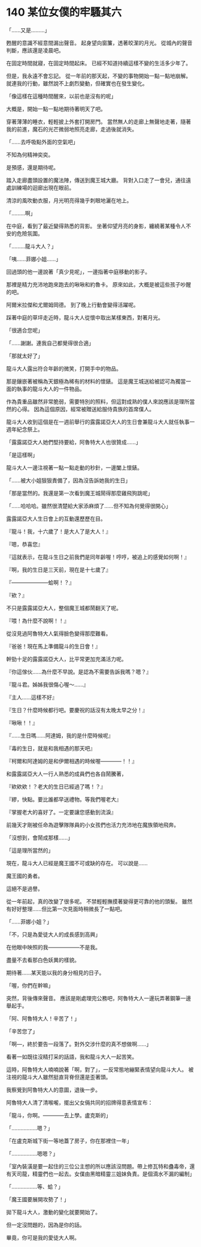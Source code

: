 # 140 某位女僕的牢騷其六

「......又是.........」

甦醒的意識不經意間漏出聲音。
起身望向窗簾，透著皎潔的月光。
從城內的聲音判斷，應該還是凌晨吧。

在固定時間就寢，在固定時間起床。
已經不知道持續這樣不變的生活多少年了。

但是，我永遠不會忘記。
從一年前的那天起，不變的事物開始一點一點地崩解。
就連我的行動，雖然說不上劇烈變動，但確實也在發生變化。

「像這樣在這種時間醒來，以前也是沒有的呢」

大概是，開始一點一點地期待著明天了吧。

穿著薄薄的睡衣，輕輕披上外套打開房門。
當然無人的走廊上無聲地走著，隨著我的前進，魔石的光芒微弱地照亮走廊，走過後就消失。

「......去呼吸點外面的空氣吧」

不知為何精神奕奕。

是預感，還是期待呢。

踏入走廊盡頭設置的魔法陣，傳送到魔王城大廳。
背對入口走了一會兒，通往遠處訓練場的迴廊出現在眼前。

清涼的風吹動衣服，月光明亮得幾乎刺眼地灑在地上。

「.........啊」

在中庭，看到了最近變得熟悉的背影。
坐著仰望月亮的身影，纏繞著某種令人不安的危險氛圍。

「.........龍斗大人？」

「咦......菲娜小姐......」

回過頭的他一邊說著「真少見呢」，一邊指著中庭移動的影子。

那裡是精力充沛地跑來跑去的啾啾和約魯卡。
原來如此，大概是被這些孩子吵醒的吧。

阿爾米拉傑和尤爾姆岡德。
到了晚上行動會變得活躍呢。

踩著中庭的草坪走近時，龍斗大人從懷中取出某樣東西，對著月光。

「很適合您呢」

「......謝謝。連我自己都覺得很合適」

「那就太好了」

龍斗大人露出符合年齡的微笑，打開手中的物品。

那是鑲嵌著被稱為天銀極為稀有的材料的懷錶。
這是魔王城送給被認可為獨當一面的執事的龍斗大人的一件物品。

作為貴重品雖然非常脆弱，需要特別的照料，但這對成熟的僕人來說應該是理所當然的心得。
因為這個原因，經常被贈送給服侍貴族的首席僕人。

龍斗大人收到這個是在一週前舉行的露露諾亞大人的生日會兼龍斗大人就任執事一週年紀念祭上。

「露露諾亞大人她們堅持要給，阿魯特大人也很贊成......」

「是這樣啊」

龍斗大人一邊注視著一點一點走動的秒針，一邊闔上懷錶。

「......被大小姐狠狠責備了，因為沒告訴她我的生日」

「那是當然的。我還是第一次看到魔王城鬧得那麼雞飛狗跳呢」

「......哈哈哈。雖然很清楚給大家添麻煩了......但不知為何覺得很開心」

露露諾亞大人生日會上的互動還歷歷在目。

『龍斗！我，十六歲了！是大人了是大人！』

『嗯，恭喜您』

『這就表示，在龍斗生日之前我們是同年齡喔！哼哼，被追上的感覺如何啊！』

『啊，我的生日是三天前，現在是十七歲了』

『———————蛤啊！？』

『欸？』

不只是露露諾亞大人，整個魔王城都鬧翻天了呢。

『喂！為什麼不說啊！！』

從沒見過阿魯特大人氣得臉色變得那麼難看。

『爸爸！現在馬上準備龍斗的生日會！』

幹勁十足的露露諾亞大人，比平常更加充滿活力呢。

『你這傢伙......為什麼不早說。是認為不需要告訴我嗎？嗯？』

『龍斗君。姊姊我很傷心喔～......』

『主人......這樣不好』

『生日？什麼時候都行吧。要慶祝的話沒有太晚太早之分！』

『啾啾！！』

『......生日嗎......阿達姆，我的是什麼時候呢』

『毒的生日，就是和我相遇的那天吧』

『柯爾和阿達姆的是和伊爾相遇的時候喔————！！』

和露露諾亞大人一行人熟悉的成員們也各自鬧騰著，

『欸欸欸！？老大的生日已經過了嗎！？』

『繆，快點。要比誰都早送禮物。等我們喔老大』

『掌握老大的喜好了。一定要讓您感動到流淚』

前幾天才剛被任命為遊擊隊隊員的小女孩們也活力充沛地在魔族領地飛奔。

「沒想到，會鬧成那樣......」

「這是理所當然的」

現在，龍斗大人已經是魔王國不可或缺的存在。
可以說是......

魔王國的勇者。

這絕不是過譽。

從一年前起，真的改變了很多呢。
不禁輕輕撫摸著變得更可靠的他的頭髮。
雖然有好好整理......但比第一次見面時稍微長了一點吧。

「......菲娜小姐？」

「不，只是為愛徒大人的成長感到高興」

在他眼中映照的我——————不是我。

盡量不去看那白色妖異的樣貌。

期待著......某天能以我的身分相見的日子。

「喔，你們在幹嘛」

突然，背後傳來聲音。
應該是剛處理完公務吧，阿魯特大人一邊玩弄著鋼筆一邊舉起手。

「阿、阿魯特大人！辛苦了！」

「辛苦您了」

「啊—，終於要告一段落了。對外交涉什麼的真不想做啊......」

看著一如既往沒精打采的話語，我和龍斗大人一起苦笑。

這時，阿魯特大人喃喃說著「啊，對了」，一反常態地繃緊表情望向龍斗大人。
被注視的龍斗大人雖然挺直背脊但還是歪著頭。

我察覺到阿魯特大人的意圖，退後一步。

阿魯特大人清了清喉嚨，擺出父女倆共同的招牌得意表情宣布：

「龍斗，你啊。————去上學。盧克斯的」

「.................嗯？」

「在盧克斯城下街一等地蓋了房子，你在那裡住一年」

「.................嗯嗯？」

「室內裝潢是要一起住的三位公主想的所以應該沒問題。帶上修瓦特和蠱毒帝，還有天司龍，精靈們也一起去。女僕由黑暗精靈三姐妹負責。是個滴水不漏的編制」

「.................等、蛤？」

「魔王國要展開攻勢了！」

拋下龍斗大人，激動的變化就要開始了。

但一定沒問題的，因為是你的話。

畢竟，你可是我的愛徒大人啊。